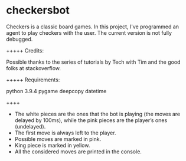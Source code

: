 # checkersbot
Checkers is a classic board games. In this project, I've programmed an agent to play checkers with the user. 
The current version is not fully debugged.

+++++
Credits:

Possible thanks to the series of tutorials by Tech with Tim and the good folks at stackoverflow.


+++++
Requirements:

python 3.9.4
pygame
deepcopy
datetime


++++
- The white pieces are the ones that the bot is playing (the moves are delayed by 100ms), while the pink pieces are the player’s ones (undelayed). 
- The first move is always left to the player.
- Possible moves are marked in pink.
- King piece is marked in yellow.
- All the considered moves are printed in the console. 
